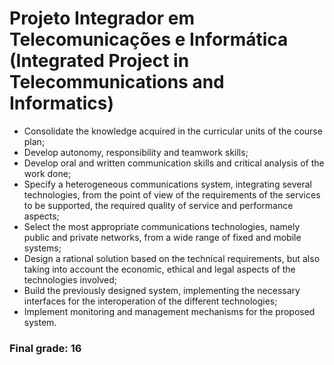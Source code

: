 # Projeto Integrador em Telecomunicações e Informática (Integrated Project in Telecommunications and Informatics)

* Consolidate the knowledge acquired in the curricular units of the course plan;
* Develop autonomy, responsibility and teamwork skills;
* Develop oral and written communication skills and critical analysis of the work done;
* Specify a heterogeneous communications system, integrating several technologies, from the point of view of the requirements of the services to be supported, the required quality of service and performance aspects;
* Select the most appropriate communications technologies, namely public and private networks, from a wide range of fixed and mobile systems;
* Design a rational solution based on the technical requirements, but also taking into account the economic, ethical and legal aspects of the technologies involved;
* Build the previously designed system, implementing the necessary interfaces for the interoperation of the different technologies;
* Implement monitoring and management mechanisms for the proposed system.

### Final grade: 16